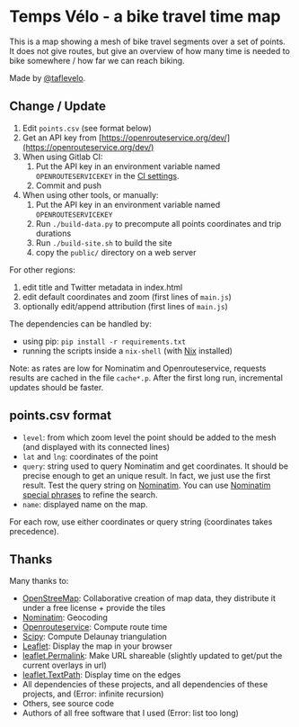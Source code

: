 Temps Vélo - a bike travel time map
===================================

This is a map showing a mesh of bike travel segments over a set of points.
It does not give routes, but give an overview of how many time is needed to bike somewhere / how far we can reach biking.

Made by [@taflevelo](https://twitter.com/taflevelo).

Change / Update
---------------

1. Edit `points.csv` (see format below)
2. Get an API key from [https://openrouteservice.org/dev/](https://openrouteservice.org/dev/)
3. When using Gitlab CI:
    1. Put the API key in an environment variable named `OPENROUTESERVICEKEY` in the [CI settings](https://docs.gitlab.com/ee/ci/variables/#create-a-custom-variable-in-the-ui).
    2. Commit and push
4. When using other tools, or manually:
    1. Put the API key in an environment variable named `OPENROUTESERVICEKEY`
    2. Run `./build-data.py` to precompute all points coordinates and trip durations
    2. Run `./build-site.sh` to build the site
    3. copy the `public/` directory on a web server

For other regions:
1. edit title and Twitter metadata in index.html
2. edit default coordinates and zoom (first lines of `main.js`)
3. optionally edit/append attribution (first lines of `main.js`)


The dependencies can be handled by:
- using pip: `pip install -r requirements.txt`
- running the scripts inside a `nix-shell` (with [Nix](https://nixos.org/) installed)

Note: as rates are low for Nominatim and Openrouteservice, requests results are cached in the file `cache*.p`. After the first long run, incremental updates should be faster.

points.csv format
-------------------

- `level`: from which zoom level the point should be added to the mesh (and displayed with its connected lines)
- `lat` and `lng`: coordinates of the point
- `query`: string used to query Nominatim and get coordinates. It should be precise enough to get an unique result. In fact, we just use the first result. Test the query string on [Nominatim](https://nominatim.openstreetmap.org/). You can use [Nominatim special phrases](https://wiki.openstreetmap.org/wiki/Nominatim/Special_Phrases/EN) to refine the search.
- `name`: displayed name on the map.

For each row, use either coordinates or query string (̀coordinates takes precedence).

Thanks
------

Many thanks to:
- [OpenStreeMap](https://www.openstreetmap.org/): Collaborative creation of map data, they distribute it under a free license + provide the tiles
- [Nominatim](https://nominatim.openstreetmap.org/): Geocoding
- [Openrouteservice](https://openrouteservice.org/): Compute route time
- [Scipy](https://www.scipy.org/): Compute Delaunay triangulation
- [Leaflet](https://leafletjs.com/): Display the map in your browser
- [leaflet.Permalink](https://github.com/MarcChasse/leaflet.Permalink): Make URL shareable (slightly updated to get/put the current overlays in url)
- [leaflet.TextPath](https://github.com/makinacorpus/Leaflet.TextPath): Display time on the edges
- All dependencies of these projects, and all dependencies of these projects, and (Error: infinite recursion)
- Others, see source code
- Authors of all free software that I used (Error: list too long)
